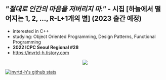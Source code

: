## ***"절대로 인간의 마음을 저버리지 마."*** - 시집 [하늘에서 떨어지는 1, 2, ..., R-L+1개의 별] (2023 출간 예정)

<!--
**invrtd-h/invrtd-h** is a ✨ _special_ ✨ repository because its `README.md` (this file) appears on your GitHub profile.

Here are some ideas to get you started:

- 🔭 I’m currently working on ...
- 🌱 I’m currently learning ...
- 👯 I’m looking to collaborate on ...
- 🤔 I’m looking for help with ...
- 💬 Ask me about ...
- 📫 How to reach me: ...
- 😄 Pronouns: ...
- ⚡ Fun fact: ...
-->

* interested in C++
* studying: Object Oriented Programming, Design Patterns, Functional Programming
* **2022 ICPC Seoul Regional #28**
* https://invrtd-h.tistory.com

<p align=center><a href="https://solved.ac/profile/invrtd_h"><img src="https://github-readme-solvedac-hyp3rflow.vercel.app/api/?handle=invrtd_h"></a></p>

[![invrtd-h's github stats](https://github-readme-stats.vercel.app/api?username=invrtd-h&show_icons=true&theme=dracula)](https://github.com/invrtd-h)
